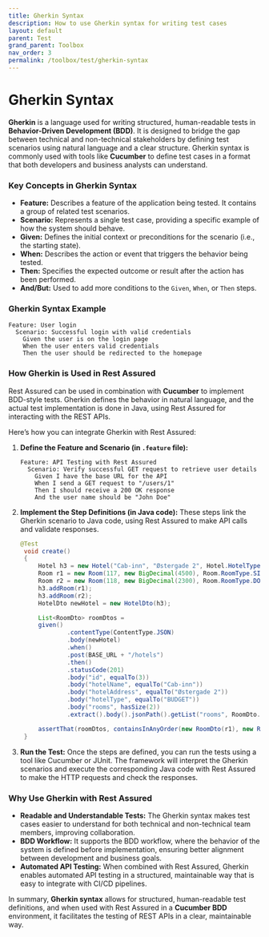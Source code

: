 ```yaml
---
title: Gherkin Syntax
description: How to use Gherkin syntax for writing test cases
layout: default
parent: Test
grand_parent: Toolbox
nav_order: 3
permalink: /toolbox/test/gherkin-syntax
---
```


# Gherkin Syntax

**Gherkin** is a language used for writing structured, human-readable tests in **Behavior-Driven Development (BDD)**. It is designed to bridge the gap between technical and non-technical stakeholders by defining test scenarios using natural language and a clear structure. Gherkin syntax is commonly used with tools like **Cucumber** to define test cases in a format that both developers and business analysts can understand.

### Key Concepts in Gherkin Syntax

- **Feature:** Describes a feature of the application being tested. It contains a group of related test scenarios.
- **Scenario:** Represents a single test case, providing a specific example of how the system should behave.
- **Given:** Defines the initial context or preconditions for the scenario (i.e., the starting state).
- **When:** Describes the action or event that triggers the behavior being tested.
- **Then:** Specifies the expected outcome or result after the action has been performed.
- **And/But:** Used to add more conditions to the `Given`, `When`, or `Then` steps.

### Gherkin Syntax Example

```gherkin
Feature: User login
  Scenario: Successful login with valid credentials
    Given the user is on the login page
    When the user enters valid credentials
    Then the user should be redirected to the homepage
```

### How Gherkin is Used in Rest Assured

Rest Assured can be used in combination with **Cucumber** to implement BDD-style tests. Gherkin defines the behavior in natural language, and the actual test implementation is done in Java, using Rest Assured for interacting with the REST APIs.

Here’s how you can integrate Gherkin with Rest Assured:

1. **Define the Feature and Scenario (in `.feature` file):**

   ```gherkin
   Feature: API Testing with Rest Assured
     Scenario: Verify successful GET request to retrieve user details
       Given I have the base URL for the API
       When I send a GET request to "/users/1"
       Then I should receive a 200 OK response
       And the user name should be "John Doe"
   ```

2. **Implement the Step Definitions (in Java code):**
   These steps link the Gherkin scenario to Java code, using Rest Assured to make API calls and validate responses.

   ```java
   @Test
    void create()
    {
        Hotel h3 = new Hotel("Cab-inn", "Østergade 2", Hotel.HotelType.BUDGET);
        Room r1 = new Room(117, new BigDecimal(4500), Room.RoomType.SINGLE);
        Room r2 = new Room(118, new BigDecimal(2300), Room.RoomType.DOUBLE);
        h3.addRoom(r1);
        h3.addRoom(r2);
        HotelDto newHotel = new HotelDto(h3);

        List<RoomDto> roomDtos =
        given()
                .contentType(ContentType.JSON)
                .body(newHotel)
                .when()
                .post(BASE_URL + "/hotels")
                .then()
                .statusCode(201)
                .body("id", equalTo(3))
                .body("hotelName", equalTo("Cab-inn"))
                .body("hotelAddress", equalTo("Østergade 2"))
                .body("hotelType", equalTo("BUDGET"))
                .body("rooms", hasSize(2))
                .extract().body().jsonPath().getList("rooms", RoomDto.class);

        assertThat(roomDtos, containsInAnyOrder(new RoomDto(r1), new RoomDto(r2)));
    }
   ```

3. **Run the Test:**
   Once the steps are defined, you can run the tests using a tool like Cucumber or JUnit. The framework will interpret the Gherkin scenarios and execute the corresponding Java code with Rest Assured to make the HTTP requests and check the responses.

### Why Use Gherkin with Rest Assured

- **Readable and Understandable Tests:** The Gherkin syntax makes test cases easier to understand for both technical and non-technical team members, improving collaboration.
- **BDD Workflow:** It supports the BDD workflow, where the behavior of the system is defined before implementation, ensuring better alignment between development and business goals.
- **Automated API Testing:** When combined with Rest Assured, Gherkin enables automated API testing in a structured, maintainable way that is easy to integrate with CI/CD pipelines.

In summary, **Gherkin syntax** allows for structured, human-readable test definitions, and when used with Rest Assured in a **Cucumber BDD** environment, it facilitates the testing of REST APIs in a clear, maintainable way.
